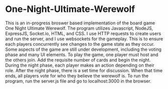 # One-Night-Ultimate-Werewolf
This is an in-progress broswer based implementation of the board game One Night Ultimate Werewolf. The program utilizes Javascript, NodeJS, ExpressJS, Socket.io, HTML, and CSS. I use HTTP requests to create users and run the server, and I use websockets for the gameplay. This is to ensure each players concurrently see changes to the game state as they occur.
Some aspects of the game are still under development, including the voting phase and many UI elements.
To play the game, one player must host and the others join. Add the requisite number of cards and begin the night. During the night phase, each player makes an action depending on their role. After the night phase, there is a set time for discussion. When that time ends, all players vote for who they believe the werewolf is.
To run the program, run the server.js file and go to localhost:3000 in the browser. 
